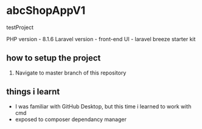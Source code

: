 # abcShopAppV1
testProject

PHP version - 8.1.6
Laravel version - 
front-end UI - laravel breeze starter kit

## how to setup the project
01) Navigate to master branch of this repository

## things i learnt
- I was familiar with GitHub Desktop, but this time i learned to work with cmd
- exposed to composer dependancy manager
